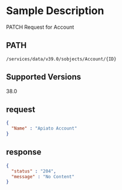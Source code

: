 # Sample Description
PATCH Request for Account

## PATH
```
/services/data/v39.0/sobjects/Account/{ID}
```
## Supported Versions
38.0

## request
```json
{
  "Name" : "Apiato Account"
}

```
## response
```json
{
  "status" : "204",
  "message" : "No Content"
}
```
